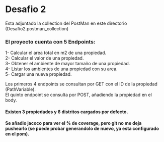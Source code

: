 # Desafio 2

Esta adjuntado la collection del PostMan en este directorio (Desafio2.postman_collection)

### El proyecto cuenta con 5 Endpoints:

1- Calcular el area total en m2 de una propiedad.\
2- Calcular el valor de una propiedad.\
3- Obtener el ambiente de mayor tamaño de una propiedad.\
4- Listar los ambientes de una propiedad con su area.\
5- Cargar una nueva propiedad.

Los primeros 4 endpoints se consultan por GET con el ID de la propiedad (PathVariable).\
El quinto endpoint se consulta por POST, añadiendo la propiedad en el body.

#### Existen 3 propiedades y 6 distritos cargados por defecto.
#### Se añadio jacoco para ver el % de coverage, pero git no me deja pushearlo (se puede probar generandolo de nuevo, ya esta configurado en el pom).


